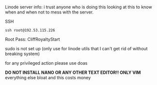 Linode server info: 
i trust anyone who is doing this looking at this to know when and when not to mess with the server. 

SSH 
```
ssh root@192.53.115.226
```

Root Pass: CliffRoyaltyStart


sudo is not set up (only use for linode utils that I can't get rid of without breaking system) 

for any privileged action please use doas 

**DO NOT INSTALL NANO OR ANY OTHER TEXT EDITOR!! ONLY VIM**
everything else bloat and this costs money
